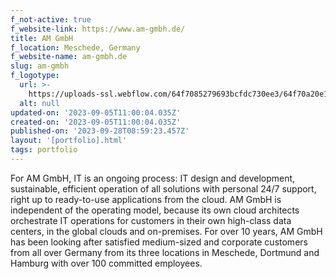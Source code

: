 ```yaml
---
f_not-active: true
f_website-link: https://www.am-gmbh.de/
title: AM GmbH
f_location: Meschede, Germany
f_website-name: am-gmbh.de
slug: am-gmbh
f_logotype:
  url: >-
    https://uploads-ssl.webflow.com/64f7085279693bcfdc730ee3/64f70a20e1617701d37cb3a2_AM-GmbH.gif
  alt: null
updated-on: '2023-09-05T11:00:04.035Z'
created-on: '2023-09-05T11:00:04.035Z'
published-on: '2023-09-28T08:59:23.457Z'
layout: '[portfolio].html'
tags: portfolio
---
```


For AM GmbH, IT is an ongoing process: IT design and development, sustainable, efficient operation of all solutions with personal 24/7 support, right up to ready-to-use applications from the cloud. AM GmbH is independent of the operating model, because its own cloud architects orchestrate IT operations for customers in their own high-class data centers, in the global clouds and on-premises. For over 10 years, AM GmbH has been looking after satisfied medium-sized and corporate customers from all over Germany from its three locations in Meschede, Dortmund and Hamburg with over 100 committed employees.  

  

‍
